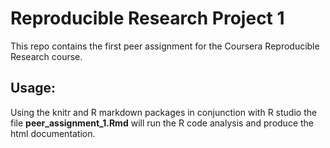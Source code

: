 Reproducible Research Project 1
==============================

This repo contains the first peer assignment for the Coursera Reproducible Research course.

## Usage:

Using the knitr and R markdown packages in conjunction with R studio the file 
**peer_assignment_1.Rmd** will run the R code analysis and produce the html documentation.

